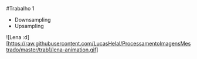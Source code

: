 #Trabalho 1
 * Downsampling
 * Upsampling

![Lena :d][https://raw.githubusercontent.com/LucasHelal/ProcessamentoImagensMestrado/master/trab1/lena-animation.gif]
